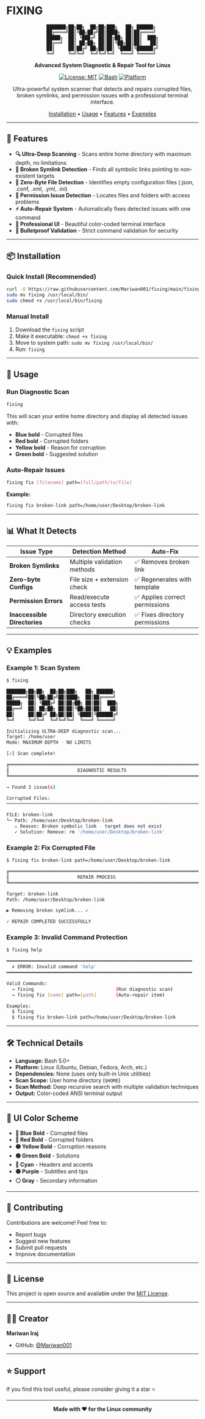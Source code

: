 # FIXING

<div align="center">

```
███████╗██╗██╗  ██╗██╗███╗   ██╗ ██████╗ 
██╔════╝██║╚██╗██╔╝██║████╗  ██║██╔════╝ 
█████╗  ██║ ╚███╔╝ ██║██╔██╗ ██║██║  ███╗
██╔══╝  ██║ ██╔██╗ ██║██║╚██╗██║██║   ██║
██║     ██║██╔╝ ██╗██║██║ ╚████║╚██████╔╝
╚═╝     ╚═╝╚═╝  ╚═╝╚═╝╚═╝  ╚═══╝ ╚═════╝ 
```

**Advanced System Diagnostic & Repair Tool for Linux**

[![License: MIT](https://img.shields.io/badge/License-MIT-blue.svg)](https://opensource.org/licenses/MIT)
[![Bash](https://img.shields.io/badge/Bash-5.0+-green.svg)](https://www.gnu.org/software/bash/)
[![Platform](https://img.shields.io/badge/Platform-Linux-orange.svg)](https://www.linux.org/)

Ultra-powerful system scanner that detects and repairs corrupted files, broken symlinks, and permission issues with a professional terminal interface.

[Installation](#installation) • [Usage](#usage) • [Features](#features) • [Examples](#examples)

</div>

---

## 🚀 Features

- **🔍 Ultra-Deep Scanning** - Scans entire home directory with maximum depth, no limitations
- **🔗 Broken Symlink Detection** - Finds all symbolic links pointing to non-existent targets
- **📄 Zero-Byte File Detection** - Identifies empty configuration files (.json, .conf, .xml, .yml, .ini)
- **🔐 Permission Issue Detection** - Locates files and folders with access problems
- **⚡ Auto-Repair System** - Automatically fixes detected issues with one command
- **🎨 Professional UI** - Beautiful color-coded terminal interface
- **💪 Bulletproof Validation** - Strict command validation for security

---

## 📦 Installation

### Quick Install (Recommended)

```bash
curl -O https://raw.githubusercontent.com/Mariwan001/fixing/main/fixing
sudo mv fixing /usr/local/bin/
sudo chmod +x /usr/local/bin/fixing
```

### Manual Install

1. Download the `fixing` script
2. Make it executable: `chmod +x fixing`
3. Move to system path: `sudo mv fixing /usr/local/bin/`
4. Run: `fixing`

---

## 🎯 Usage

### Run Diagnostic Scan

```bash
fixing
```

This will scan your entire home directory and display all detected issues with:
- **Blue bold** - Corrupted files
- **Red bold** - Corrupted folders
- **Yellow bold** - Reason for corruption
- **Green bold** - Suggested solution

### Auto-Repair Issues

```bash
fixing fix [filename] path=[full/path/to/file]
```

**Example:**
```bash
fixing fix broken-link path=/home/user/Desktop/broken-link
```

---

## 📊 What It Detects

| Issue Type | Detection Method | Auto-Fix |
|------------|------------------|----------|
| **Broken Symlinks** | Multiple validation methods | ✅ Removes broken link |
| **Zero-byte Configs** | File size + extension check | ✅ Regenerates with template |
| **Permission Errors** | Read/execute access tests | ✅ Applies correct permissions |
| **Inaccessible Directories** | Directory execution checks | ✅ Fixes directory permissions |

---

## 💡 Examples

### Example 1: Scan System
```bash
$ fixing

███████╗██╗██╗  ██╗██╗███╗   ██╗ ██████╗ 
██╔════╝██║╚██╗██╔╝██║████╗  ██║██╔════╝ 
█████╗  ██║ ╚███╔╝ ██║██╔██╗ ██║██║  ███╗
██╔══╝  ██║ ██╔██╗ ██║██║╚██╗██║██║   ██║
██║     ██║██╔╝ ██╗██║██║ ╚████║╚██████╔╝
╚═╝     ╚═╝╚═╝  ╚═╝╚═╝╚═╝  ╚═══╝ ╚═════╝ 

Initializing ULTRA-DEEP diagnostic scan...
Target: /home/user
Mode: MAXIMUM DEPTH - NO LIMITS

[✓] Scan complete!

╔══════════════════════════════════════════════════════════════════════════╗
║                         DIAGNOSTIC RESULTS                               ║
╚══════════════════════════════════════════════════════════════════════════╝

→ Found 3 issue(s)

Corrupted Files:
──────────────────────────────────────────────────────────────────────────

FILE: broken-link
└─ Path: /home/user/Desktop/broken-link
   ⚠ Reason: Broken symbolic link - target does not exist
   ✓ Solution: Remove: rm '/home/user/Desktop/broken-link'
```

### Example 2: Fix Corrupted File
```bash
$ fixing fix broken-link path=/home/user/Desktop/broken-link

╔══════════════════════════════════════════════════════════════════════════╗
║                         REPAIR PROCESS                                   ║
╚══════════════════════════════════════════════════════════════════════════╝

Target: broken-link
Path: /home/user/Desktop/broken-link

▶ Removing broken symlink... ✓

✓ REPAIR COMPLETED SUCCESSFULLY
```

### Example 3: Invalid Command Protection
```bash
$ fixing help

━━━━━━━━━━━━━━━━━━━━━━━━━━━━━━━━━━━━━━━━━━━━━━━━━━━━━━━━━━━━━━━━━━━━
  ✗ ERROR: Invalid command 'help'
━━━━━━━━━━━━━━━━━━━━━━━━━━━━━━━━━━━━━━━━━━━━━━━━━━━━━━━━━━━━━━━━━━━━

Valid Commands:
  → fixing                              (Run diagnostic scan)
  → fixing fix [name] path=[path]       (Auto-repair item)

Examples:
  $ fixing
  $ fixing fix broken-link path=/home/user/Desktop/broken-link
```

---

## 🛠️ Technical Details

- **Language:** Bash 5.0+
- **Platform:** Linux (Ubuntu, Debian, Fedora, Arch, etc.)
- **Dependencies:** None (uses only built-in Unix utilities)
- **Scan Scope:** User home directory (`$HOME`)
- **Scan Method:** Deep recursive search with multiple validation techniques
- **Output:** Color-coded ANSI terminal output

---

## 🎨 UI Color Scheme

- **🔵 Blue Bold** - Corrupted files
- **🔴 Red Bold** - Corrupted folders
- **🟡 Yellow Bold** - Corruption reasons
- **🟢 Green Bold** - Solutions
- **🔷 Cyan** - Headers and accents
- **🟣 Purple** - Subtitles and tips
- **⚪ Gray** - Secondary information

---

## 🤝 Contributing

Contributions are welcome! Feel free to:
- Report bugs
- Suggest new features
- Submit pull requests
- Improve documentation

---

## 📝 License

This project is open source and available under the [MIT License](LICENSE).

---

## 👨‍💻 Creator

**Mariwan Iraj**

- GitHub: [@Mariwan001](https://github.com/Mariwan001)

---

## ⭐ Support

If you find this tool useful, please consider giving it a star ⭐

---

<div align="center">

**Made with ❤️ for the Linux community**

</div>
